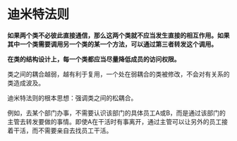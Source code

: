 # 迪米特法则

**如果两个类不必彼此直接通信，那么这两个类就不应当发生直接的相互作用。如果其中一个类需要调用另一个类的某一个方法，可以通过第三者转发这个调用。**

**在类的结构设计上，每一个类都应当尽量降低成员的访问权限。**

类之间的耦合越弱，越有利于复用，一个处在弱耦合的类被修改，不会对有关系的类造成波及。

迪米特法则的根本思想：强调类之间的松耦合。

例如，去某个部门办事，不需要认识该部门的具体员工A或B，而是通过该部门的主管去转发要做的事情。即使A在干活时有事离开，通过主管可以让另外的员工接着干活，而不需要亲自去找员工干活。

